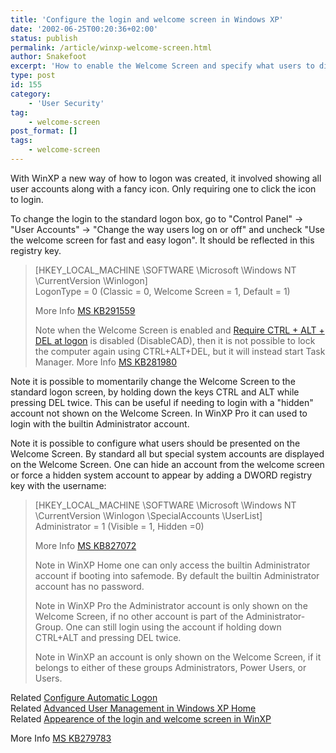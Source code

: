 ```yaml
---
title: 'Configure the login and welcome screen in Windows XP'
date: '2002-06-25T00:20:36+02:00'
status: publish
permalink: /article/winxp-welcome-screen.html
author: Snakefoot
excerpt: 'How to enable the Welcome Screen and specify what users to display at logon.'
type: post
id: 155
category:
    - 'User Security'
tag:
    - welcome-screen
post_format: []
tags:
    - welcome-screen
---
```

With WinXP a new way of how to logon was created, it involved showing all user accounts along with a fancy icon. Only requiring one to click the icon to login.  
  
 To change the login to the standard logon box, go to "Control Panel" -&gt; "User Accounts" -&gt; "Change the way users log on or off" and uncheck "Use the welcome screen for fast and easy logon". It should be reflected in this registry key.

> \[HKEY\_LOCAL\_MACHINE \\SOFTWARE \\Microsoft \\Windows NT \\CurrentVersion \\Winlogon\]  
>  LogonType = 0 (Classic = 0, Welcome Screen = 1, Default = 1)  
>   
>  More Info [MS KB291559](http://support.microsoft.com/kb/291559 "HOW TO: Change the Logon Window and the Shutdown Preferences in Windows XP [Q291559]")  
>   
>  Note when the Welcome Screen is enabled and [Require CTRL + ALT + DEL at logon](http://support.microsoft.com/kb/291559 "How to change the logon window and the shutdown preferences in Windows XP [Q291559]") is disabled (DisableCAD), then it is not possible to lock the computer again using CTRL+ALT+DEL, but it will instead start Task Manager. More Info [MS KB281980](http://support.microsoft.com/kb/281980 "Using CTRL+ALT+DEL key combination to open Windows Security opens Task Manager [Q281980]")

 Note it is possible to momentarily change the Welcome Screen to the standard logon screen, by holding down the keys CTRL and ALT while pressing DEL twice. This can be useful if needing to login with a "hidden" account not shown on the Welcome Screen. In WinXP Pro it can used to login with the builtin Administrator account.  
  
<a name="SPECIALACCOUNTS"></a> Note it is possible to configure what users should be presented on the Welcome Screen. By standard all but special system accounts are displayed on the Welcome Screen. One can hide an account from the welcome screen or force a hidden system account to appear by adding a DWORD registry key with the username:
> \[HKEY\_LOCAL\_MACHINE \\SOFTWARE \\Microsoft \\Windows NT \\CurrentVersion \\Winlogon \\SpecialAccounts \\UserList\]  
>  Administrator = 1 (Visible = 1, Hidden =0)  
>   
>  More Info [MS KB827072](http://support.microsoft.com/kb/827072 "PRB: Welcome to Windows Screen Appears When You Start Windows XP After You Install the .NET Framework 1.1 [Q827072]")  
>   
>  Note in WinXP Home one can only access the builtin Administrator account if booting into safemode. By default the builtin Administrator account has no password.  
>   
>  Note in WinXP Pro the Administrator account is only shown on the Welcome Screen, if no other account is part of the Administrator-Group. One can still login using the account if holding down CTRL+ALT and pressing DEL twice.  
>   
>  Note in WinXP an account is only shown on the Welcome Screen, if it belongs to either of these groups Administrators, Power Users, or Users.

 Related [Configure Automatic Logon](/article/winnt-automatic-logon.html)  
 Related [Advanced User Management in Windows XP Home](/article/winxp-home-usermgt.html)  
 Related [Appearence of the login and welcome screen in WinXP](/article/winxp-login-welcome.html)  
  
 More Info [MS KB279783](http://support.microsoft.com/kb/279783 "HOW TO: Create and Configure User Accounts in Windows XP [Q279783]")  